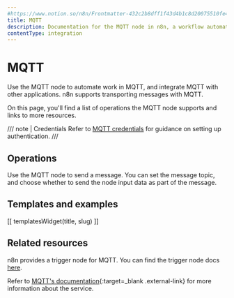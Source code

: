 ```yaml
---
#https://www.notion.so/n8n/Frontmatter-432c2b8dff1f43d4b1c8d20075510fe4
title: MQTT
description: Documentation for the MQTT node in n8n, a workflow automation platform. Includes details of operations and configuration, and links to examples and credentials information.
contentType: integration
---
```


# MQTT

Use the MQTT node to automate work in MQTT, and integrate MQTT with other applications. n8n supports transporting messages with MQTT.

On this page, you'll find a list of operations the MQTT node supports and links to more resources.

/// note | Credentials
Refer to [MQTT credentials](/integrations/builtin/credentials/mqtt/) for guidance on setting up authentication. 
///

## Operations

Use the MQTT node to send a message. You can set the message topic, and choose whether to send the node input data as part of the message.

## Templates and examples

<!-- see https://www.notion.so/n8n/Pull-in-templates-for-the-integrations-pages-37c716837b804d30a33b47475f6e3780 -->
[[ templatesWidget(title, slug) ]]

## Related resources

n8n provides a trigger node for MQTT. You can find the trigger node docs [here](/integrations/builtin/trigger-nodes/n8n-nodes-base.mqtttrigger/).

Refer to [MQTT's documentation](https://mqtt.org/getting-started/){:target=_blank .external-link} for more information about the service.
